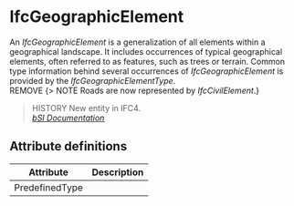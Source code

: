 IfcGeographicElement
====================
An _IfcGeographicElement_ is a generalization of all elements within a
geographical landscape. It includes occurrences of typical geographical
elements, often referred to as features, such as trees or terrain. Common type
information behind several occurrences of _IfcGeographicElement_ is provided
by the _IfcGeographicElementType_.  
REMOVE {> NOTE Roads are now represented by _IfcCivilElement_.}  
> HISTORY New entity in IFC4.  
[ _bSI
Documentation_](https://standards.buildingsmart.org/IFC/DEV/IFC4_2/FINAL/HTML/schema/ifcproductextension/lexical/ifcgeographicelement.htm)


Attribute definitions
---------------------
| Attribute      | Description   |
|----------------|---------------|
| PredefinedType |               |

